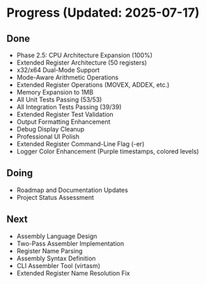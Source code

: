 # Progress (Updated: 2025-07-17)

## Done

- Phase 2.5: CPU Architecture Expansion (100%)
- Extended Register Architecture (50 registers)
- x32/x64 Dual-Mode Support
- Mode-Aware Arithmetic Operations
- Extended Register Operations (MOVEX, ADDEX, etc.)
- Memory Expansion to 1MB
- All Unit Tests Passing (53/53)
- All Integration Tests Passing (39/39)
- Extended Register Test Validation
- Output Formatting Enhancement
- Debug Display Cleanup
- Professional UI Polish
- Extended Register Command-Line Flag (-er)
- Logger Color Enhancement (Purple timestamps, colored levels)

## Doing

- Roadmap and Documentation Updates
- Project Status Assessment

## Next

- Assembly Language Design
- Two-Pass Assembler Implementation
- Register Name Parsing
- Assembly Syntax Definition
- CLI Assembler Tool (virtasm)
- Extended Register Name Resolution Fix
